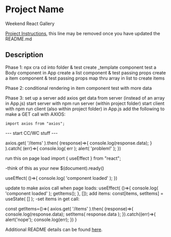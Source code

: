 # Project Name

Weekend React Gallery

[Project Instructions](./INSTRUCTIONS.md), this line may be removed once you have updated the README.md

## Description

Phase 1:
npx cra
cd into folder & test
create \_template component
test a Body component in App
create a list component & test passing props
create a item component & test passing props
map thru array in list to create items

Phase 2:
conditional rendering in item component
test with more data

Phase 3:
set up a server
add axios
get data from server (instead of an array in App.js)
start server with npm run server (within project folder)
start client with npm run client (also within project folder)
in App.js add the following to make a GET call with AXIOS:

    import axios from "axios";

--- start CC/WC stuff ---

axios.get( '/items' ).then( (response)=>{
console.log(response.data);
} ).catch( (err)=>{
console.log( err );
alert( 'problem!' );
})

run this on page load
import { useEffect } from "react";

-think of this as your new $(document).ready()

useEffect( ()=>{
console.log( 'component loaded' );
})

update to make axios call when page loads:
useEffect( ()=>{
console.log( 'component loaded' );
getItems();
}, []);
add items:
const[items, setItems] = useState( [] );
-set items in get call:

const getItems=()=>{
axios.get( '/items' ).then( (response)=>{
console.log(response.data);
setItems( response.data );
}).catch((err)=>{
alert('nope');
console.log(err);
})
}

Additional README details can be found [here](https://github.com/PrimeAcademy/readme-template/blob/master/README.md).
